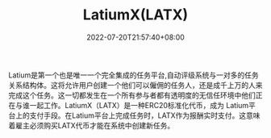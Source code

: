 ﻿---
weight: 
title: "LatiumX(LATX)"
description: "Latium是第一个也是唯一一个完全集成的任务平台,自动评级系统与一对多的任务关系结构体"
date: 2022-07-20T21:57:40+08:00
lastmod: 2022-07-20T16:45:40+08:00
draft: false
authors: ["seven"]
featuredImage: "latiumxlatx.webp"
link: "https://latium.org/"
tags: ["数字代币","LatiumX(LATX)"]
categories: ["navigation"]
navigation: ["数字代币"]
lightgallery: true
toc: true
pinned: false
recommend: false
recommend1: false
---
Latium是第一个也是唯一一个完全集成的任务平台,自动评级系统与一对多的任务关系结构体。这将允许用户创建一个他们可以僱佣的任务人，还是成千上万的人来完成这个任务。这一切都发生在一个所有参与者都有透明度的无信任环境中他们正在与谁一起工作。LatiumX（LATX）是一种ERC20标准化代币，成为 Latium平台上的支付手段。在Latium平台上完成任务时，LATX作为报酬实时支付。这意味着雇主必须购买LATX代币才能在系统中创建新任务。
